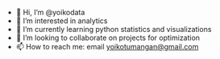 - 👋 Hi, I’m @yoikodata
- 👀 I’m interested in analytics
- 🌱 I’m currently learning python statistics and visualizations
- 💞️ I’m looking to collaborate on projects for optimization
- 📫 How to reach me: email yoikotumangan@gmail.com

<!---
yoikodata/yoikodata is a ✨ special ✨ repository because its `README.md` (this file) appears on your GitHub profile.
You can click the Preview link to take a look at your changes.
--->
